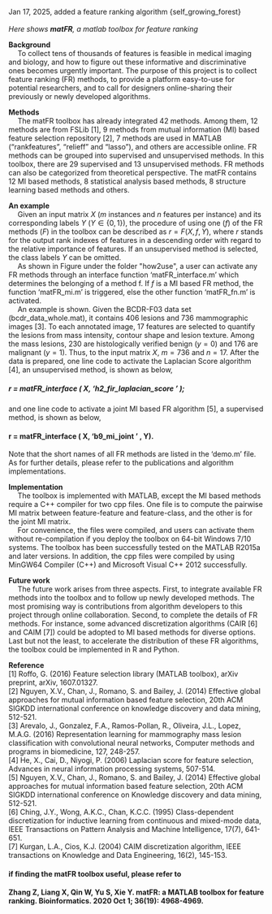 Jan 17, 2025, added a feature ranking algorithm {self_growing_forest}
<br />
<br />
*Here shows **matFR**, a matlab toolbox for feature ranking*

**Background**
<br />
&emsp; To collect tens of thousands of features is feasible in medical imaging and biology, and how to figure out these informative and discriminative ones becomes urgently important. The purpose of this project is to collect feature ranking (FR) methods, to provide a platform easy-to-use for potential researchers, and to call for designers online-sharing their previously or newly developed algorithms.

**Methods**
<br />
&emsp; The matFR toolbox has already integrated 42 methods. Among them, 12 methods are from FSLib [1], 9 methods from mutual information (MI) based feature selection repository [2], 7 methods are used in MATLAB (“rankfeatures”, “relieff” and “lasso”), and others are accessible online. FR methods can be grouped into supervised and unsupervised methods. In this toolbox, there are 29 supervised and 13 unsupervised methods. FR methods can also be categorized from theoretical perspective. The matFR contains 12 MI based methods, 8 statistical analysis based methods, 8 structure learning based methods and others.

**An example**
<br />
&emsp; Given an input matrix $X$ ($m$ instances and $n$ features per instance) and its corresponding labels $Y$ ($Y \in \{0, 1\}$), the procedure of using one ($f$) of the FR methods ($F$) in the toolbox can be described as $r = F(X, f, Y )$, where $r$ stands for the output rank indexes of features in a descending order with regard to the relative importance of features. If an unsupervised method is selected, the class labels $Y$ can be omitted.
<br />
&emsp; As shown in Figure under the folder "how2use", a user can activate any FR methods through an interface function ‘matFR_interface.m’ which determines the belonging of a method f. If $f$ is a MI based FR method, the function ‘matFR_mi.m’ is triggered, else the other function ‘matFR_fn.m’ is activated.
<br />
&emsp; An example is shown. Given the BCDR-F03 data set (bcdr_data_whole.mat), it contains 406 lesions and 736 mammographic images [3]. To each annotated image, 17 features are selected to quantify the lesions from mass intensity, contour shape and lesion texture. Among the mass lesions, 230 are histologically verified benign ($y = 0$) and 176 are malignant ($y = 1$). Thus, to the input matrix $X$, $m = 736$ and $n = 17$. After the data is prepared, one line code to activate the Laplacian Score algorithm [4], an unsupervised method, is shown as below,

#####  r = matFR_interface ( X, ‘h2_fir_laplacian_score ’ );
           
and one line code to activate a joint MI based FR algorithm [5], a supervised method, is shown as below,

####  r = matFR_interface ( X, ‘b9_mi_joint ’ , Y).
            
Note that the short names of all FR methods are listed in the ‘demo.m’ file. As for further details, 
please refer to the publications and algorithm implementations.



**Implementation**
<br />
&emsp; The toolbox is implemented with MATLAB, except the MI based methods require a C++ compiler for two cpp files. One file is to compute the pairwise MI matrix between feature-feature and feature-class, and the other is for the joint MI matrix. 
<br />
&emsp; For convenience, the files were compiled, and users can activate them without re-compilation if you deploy the toolbox on 64-bit Windows 7/10 systems. The toolbox has been successfully tested on the MATLAB R2015a and later versions. In addition, the cpp files were compiled by using MinGW64 Compiler (C++) and Microsoft Visual C++ 2012 successfully.

**Future work**
<br />
&emsp; The future work arises from three aspects. First, to integrate available FR methods into the toolbox and to follow up newly developed methods. The most promising way is contributions from algorithm developers to this project through online collaboration. Second, to complete the details of FR methods. For instance, some advanced discretization algorithms (CAIR [6] and CAIM [7]) could be adopted to MI based methods for diverse options. Last but not the least, to accelerate the distribution of these FR algorithms, the toolbox could be implemented in R and Python.

**Reference**
<br />
[1] Roffo, G. (2016) Feature selection library (MATLAB toolbox), arXiv preprint, arXiv, 1607.01327.
<br />
[2] Nguyen, X.V., Chan, J., Romano, S. and Bailey, J. (2014) Effective global approaches for mutual information based feature selection, 20th ACM SIGKDD international conference on knowledge discovery and data mining, 512-521.
<br />
[3] Arevalo, J., Gonzalez, F.A., Ramos-Pollan, R., Oliveira, J.L., Lopez, M.A.G. (2016) Representation learning for mammography mass lesion classification with convolutional neural networks, Computer methods and programs in biomedicine, 127, 248-257.
<br />
[4] He, X., Cai, D., Niyogi, P. (2006) Laplacian score for feature selection, Advances in neural information processing systems, 507-514.
<br />
[5] Nguyen, X.V., Chan, J., Romano, S. and Bailey, J. (2014) Effective global approaches for mutual information based feature selection, 20th ACM SIGKDD international conference on Knowledge discovery and data mining, 512-521.
<br />
[6] Ching, J.Y., Wong, A.K.C., Chan, K.C.C. (1995) Class-dependent discretization for inductive learning from continuous and mixed-mode data, IEEE Transactions on Pattern Analysis and Machine Intelligence, 17(7), 641-651.
<br />
[7] Kurgan, L.A., Cios, K.J. (2004) CAIM discretization algorithm, IEEE transactions on Knowledge and Data Engineering, 16(2), 145-153.
    


#### if finding the matFR toolbox useful, please refer to 

####   Zhang Z, Liang X, Qin W, Yu S, Xie Y. matFR: a MATLAB toolbox for feature ranking. Bioinformatics. 2020 Oct 1; 36(19): 4968-4969.
  
